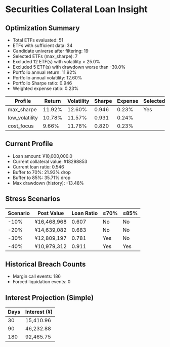 # Securities Collateral Loan Insight

## Optimization Summary
- Total ETFs evaluated: 51
- ETFs with sufficient data: 34
- Candidate universe after filtering: 19
- Selected ETFs (max_sharpe): 7
- Excluded 12 ETF(s) with volatility > 25.0%
- Excluded 5 ETF(s) with drawdown worse than -30.0%
- Portfolio annual return: 11.92%
- Portfolio annual volatility: 12.60%
- Portfolio Sharpe ratio: 0.946
- Weighted expense ratio: 0.23%

| Profile | Return | Volatility | Sharpe | Expense | Selected |
| --- | --- | --- | --- | --- | --- |
| max_sharpe | 11.92% | 12.60% | 0.946 | 0.23% | Yes |
| low_volatility | 10.78% | 11.57% | 0.931 | 0.24% |  |
| cost_focus | 9.66% | 11.78% | 0.820 | 0.23% |  |

## Current Profile
- Loan amount: ¥10,000,000.0
- Current collateral value: ¥18298853
- Current loan ratio: 0.546
- Buffer to 70%: 21.93% drop
- Buffer to 85%: 35.71% drop
- Max drawdown (history): -13.48%

## Stress Scenarios
| Scenario | Post Value | Loan Ratio | ≥70% | ≥85% |
| --- | --- | --- | --- | --- |
| -10% | ¥16,468,968 | 0.607 | No | No |
| -20% | ¥14,639,082 | 0.683 | No | No |
| -30% | ¥12,809,197 | 0.781 | Yes | No |
| -40% | ¥10,979,312 | 0.911 | Yes | Yes |

## Historical Breach Counts
- Margin call events: 186
- Forced liquidation events: 0

## Interest Projection (Simple)
| Days | Interest (¥) |
| --- | --- |
| 30 | 15,410.96 |
| 90 | 46,232.88 |
| 180 | 92,465.75 |
